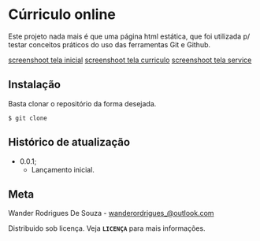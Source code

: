 # Cúrriculo online 


Este projeto nada mais é que uma página html estática, que foi utilizada p/ testar conceitos práticos do uso das ferramentas Git e Github.

[screenshoot tela inicial](images/home.png)
[screenshoot tela curriculo](images/resume.png)
[screenshoot tela service](images/servie-1.png)

## Instalação 

Basta clonar o repositório da forma desejada.

```
$ git clone 
```

## Histórico de atualização 

* 0.0.1;
    * Lançamento inicial.

## Meta 

Wander Rodrigues De Souza - <wanderordrigues_@outlook.com>

[@jonathansouza]:https://www.linkedin.com/in/perfil-in/

Distribuido sob licença. Veja **`LICENÇA`** para mais informações.

